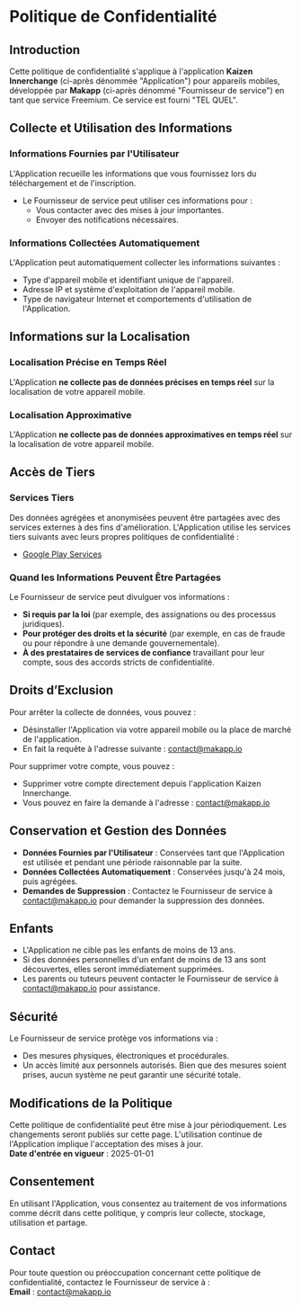 # Politique de Confidentialité

## Introduction

Cette politique de confidentialité s'applique à l'application **Kaizen Innerchange** (ci-après dénommée "Application") pour appareils mobiles, développée par **Makapp** (ci-après dénommé "Fournisseur de service") en tant que service Freemium. Ce service est fourni "TEL QUEL".

## Collecte et Utilisation des Informations

### Informations Fournies par l'Utilisateur

L'Application recueille les informations que vous fournissez lors du téléchargement et de l'inscription.

- Le Fournisseur de service peut utiliser ces informations pour :
  - Vous contacter avec des mises à jour importantes.
  - Envoyer des notifications nécessaires.

### Informations Collectées Automatiquement

L'Application peut automatiquement collecter les informations suivantes :

- Type d'appareil mobile et identifiant unique de l'appareil.
- Adresse IP et système d'exploitation de l'appareil mobile.
- Type de navigateur Internet et comportements d'utilisation de l'Application.

## Informations sur la Localisation

### Localisation Précise en Temps Réel

L'Application **ne collecte pas de données précises en temps réel** sur la localisation de votre appareil mobile.

### Localisation Approximative

L'Application **ne collecte pas de données approximatives en temps réel** sur la localisation de votre appareil mobile.

## Accès de Tiers

### Services Tiers

Des données agrégées et anonymisées peuvent être partagées avec des services externes à des fins d'amélioration. L'Application utilise les services tiers suivants avec leurs propres politiques de confidentialité :

- [Google Play Services](https://www.google.com/policies/privacy/)

### Quand les Informations Peuvent Être Partagées

Le Fournisseur de service peut divulguer vos informations :

- **Si requis par la loi** (par exemple, des assignations ou des processus juridiques).
- **Pour protéger des droits et la sécurité** (par exemple, en cas de fraude ou pour répondre à une demande gouvernementale).
- **À des prestataires de services de confiance** travaillant pour leur compte, sous des accords stricts de confidentialité.

## Droits d’Exclusion

Pour arrêter la collecte de données, vous pouvez :

- Désinstaller l'Application via votre appareil mobile ou la place de marché de l'application.
- En fait la requête à l'adresse suivante : <contact@makapp.io>

Pour supprimer votre compte, vous pouvez :

- Supprimer votre compte directement depuis l'application Kaizen Innerchange.
- Vous pouvez en faire la demande à l'adresse : <contact@makapp.io>

## Conservation et Gestion des Données

- **Données Fournies par l'Utilisateur** : Conservées tant que l'Application est utilisée et pendant une période raisonnable par la suite.
- **Données Collectées Automatiquement** : Conservées jusqu'à 24 mois, puis agrégées.
- **Demandes de Suppression** : Contactez le Fournisseur de service à <contact@makapp.io> pour demander la suppression des données.

## Enfants

- L'Application ne cible pas les enfants de moins de 13 ans.
- Si des données personnelles d'un enfant de moins de 13 ans sont découvertes, elles seront immédiatement supprimées.
- Les parents ou tuteurs peuvent contacter le Fournisseur de service à <contact@makapp.io> pour assistance.

## Sécurité

Le Fournisseur de service protège vos informations via :

- Des mesures physiques, électroniques et procédurales.
- Un accès limité aux personnels autorisés.
Bien que des mesures soient prises, aucun système ne peut garantir une sécurité totale.

## Modifications de la Politique

Cette politique de confidentialité peut être mise à jour périodiquement. Les changements seront publiés sur cette page. L'utilisation continue de l'Application implique l'acceptation des mises à jour.  
**Date d'entrée en vigueur** : 2025-01-01

## Consentement

En utilisant l'Application, vous consentez au traitement de vos informations comme décrit dans cette politique, y compris leur collecte, stockage, utilisation et partage.

## Contact

Pour toute question ou préoccupation concernant cette politique de confidentialité, contactez le Fournisseur de service à :  
**Email** : <contact@makapp.io>
